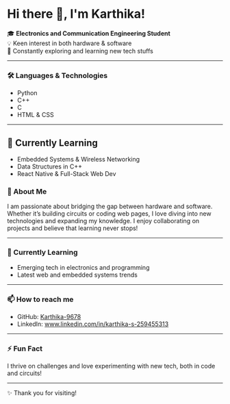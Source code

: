# Hi there 👋, I'm Karthika!

🎓 **Electronics and Communication Engineering Student**  
💡 Keen interest in both hardware & software  
🔭 Constantly exploring and learning new tech stuffs

---

### 🛠️ Languages & Technologies
- Python
- C++
- C
- HTML & CSS

---
## 🌱 Currently Learning
- Embedded Systems & Wireless Networking
- Data Structures in C++
- React Native & Full-Stack Web Dev

### 🚀 About Me
I am passionate about bridging the gap between hardware and software. Whether it’s building circuits or coding web pages, I love diving into new technologies and expanding my knowledge. I enjoy collaborating on projects and believe that learning never stops!

---

### 🌱 Currently Learning
- Emerging tech in electronics and programming
- Latest web and embedded systems trends

---

### 📫 How to reach me
- GitHub: [Karthika-9678](https://github.com/Karthika-9678)
- LinkedIn: www.linkedin.com/in/karthika-s-259455313

---

### ⚡ Fun Fact
I thrive on challenges and love experimenting with new tech, both in code and circuits!

---

✨ Thank you for visiting!
